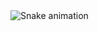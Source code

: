 <img src="https://raw.githubusercontent.com/melisa-erdem/melisa-erdem/output/snake.svg" alt="Snake animation" />

###
